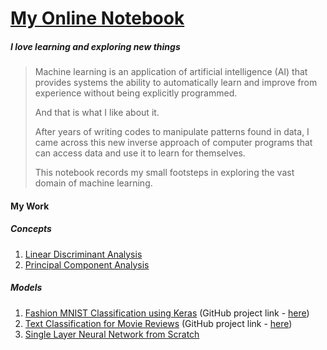 # [My Online Notebook](<https://viona91.github.io/index.html>)

##### *I love learning and exploring new things*

> Machine learning is an application of artificial intelligence (AI) that provides systems the ability to automatically learn and improve from experience without being explicitly programmed.
>
> And that is what I like about it.
>
> After years of writing codes to manipulate patterns found in data, I came across this new inverse approach of computer programs that can access data and use it to learn for themselves.
>
> This notebook records my small footsteps in exploring the vast domain of machine learning.

#### My Work

##### Concepts

1. [Linear Discriminant Analysis](<https://viona91.github.io/workbook.html?name=LDA_iPython>)
2. [Principal Component Analysis](<https://viona91.github.io/workbook.html?name=PCA_iPython>)

##### Models

1. [Fashion MNIST Classification using Keras](<https://viona91.github.io/workbook.html?name=1BasicClassification>) (GitHub project link - [here](<https://github.com/Viona91/Basic-Classification-neural-network-model-using-Keras>))
2. [Text Classification for Movie Reviews](<https://viona91.github.io/workbook.html?name=2BasicTextClassification>) (GitHub project link - [here](<https://github.com/Viona91/Text-Classification-using-Keras>))
3. [Single Layer Neural Network from Scratch](<https://viona91.github.io/workbook.html?name=SingleLayerNN>) 

